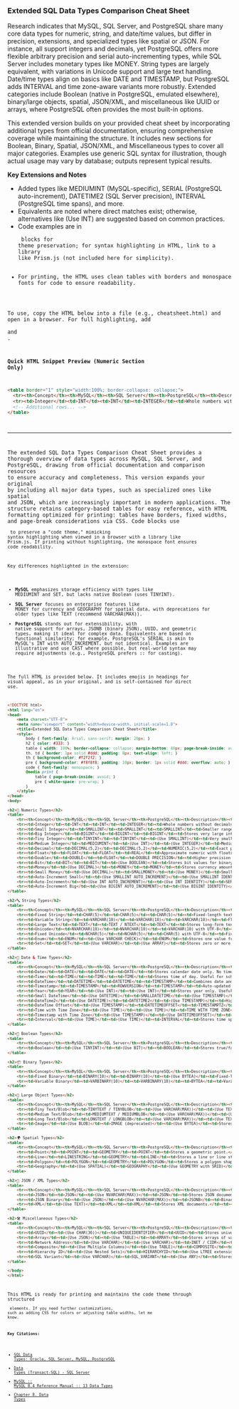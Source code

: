 ### Extended SQL Data Types Comparison Cheat Sheet

Research indicates that MySQL, SQL Server, and PostgreSQL share many core data types for numeric, string, and date/time values, but differ in precision, extensions, and specialized types like spatial or JSON. For instance, all support integers and decimals, yet PostgreSQL offers more flexible arbitrary precision and serial auto-incrementing types, while SQL Server includes monetary types like MONEY. String types are largely equivalent, with variations in Unicode support and large text handling. Date/time types align on basics like DATE and TIMESTAMP, but PostgreSQL adds INTERVAL and time zone-aware variants more robustly. Extended categories include Boolean (native in PostgreSQL, emulated elsewhere), binary/large objects, spatial, JSON/XML, and miscellaneous like UUID or arrays, where PostgreSQL often provides the most built-in options.

This extended version builds on your provided cheat sheet by incorporating additional types from official documentation, ensuring comprehensive coverage while maintaining the structure. It includes new sections for Boolean, Binary, Spatial, JSON/XML, and Miscellaneous types to cover all major categories. Examples use generic SQL syntax for illustration, though actual usage may vary by database; outputs represent typical results.

**Key Extensions and Notes**
- Added types like MEDIUMINT (MySQL-specific), SERIAL (PostgreSQL auto-increment), DATETIME2 (SQL Server precision), INTERVAL (PostgreSQL time spans), and more.
- Equivalents are noted where direct matches exist; otherwise, alternatives like (Use INT) are suggested based on common practices.
- Code examples are in <pre><code class="language-sql"> blocks for theme preservation; for syntax highlighting in HTML, link to a library like Prism.js (not included here for simplicity).
- For printing, the HTML uses clean tables with borders and monospace fonts for code to ensure readability.

To use, copy the HTML below into a file (e.g., cheatsheet.html) and open in a browser. For full highlighting, add <link rel="stylesheet" href="https://cdnjs.cloudflare.com/ajax/libs/prism/1.29.0/themes/prism.min.css"> and <script src="https://cdnjs.cloudflare.com/ajax/libs/prism/1.29.0/prism.min.js"></script>.

**Quick HTML Snippet Preview (Numeric Section Only)**
```html
<table border="1" style="width:100%; border-collapse: collapse;">
  <tr><th>Concept</th><th>MySQL</th><th>SQL Server</th><th>PostgreSQL</th><th>Description</th><th>Example Code</th><th>Output</th></tr>
  <tr><td>Integer</td><td>INT</td><td>INT</td><td>INTEGER</td><td>Whole numbers without decimals. Common for counting or indexing.</td><td><pre><code class="language-sql">SELECT CAST(123 AS INT);</code></pre></td><td>123</td></tr>
  <!-- Additional rows... -->
</table>
```

---

The extended SQL Data Types Comparison Cheat Sheet provides a thorough overview of data types across MySQL, SQL Server, and PostgreSQL, drawing from official documentation and comparison resources to ensure accuracy and completeness. This version expands your original by including all major data types, such as specialized ones like spatial and JSON, which are increasingly important in modern applications. The structure retains category-based tables for easy reference, with HTML formatting optimized for printing: tables have borders, fixed widths, and page-break considerations via CSS. Code blocks use <pre><code class="language-sql"> to preserve a "code theme," mimicking syntax highlighting when viewed in a browser with a library like Prism.js. If printing without highlighting, the monospace font ensures code readability.

Key differences highlighted in the extension:
- **MySQL** emphasizes storage efficiency with types like MEDIUMINT and SET, but lacks native Boolean (uses TINYINT).
- **SQL Server** focuses on enterprise features like MONEY for currency and GEOGRAPHY for spatial data, with deprecations for older types like TEXT (recommend VARCHAR(MAX)).
- **PostgreSQL** stands out for extensibility, with native support for arrays, JSONB (binary JSON), UUID, and geometric types, making it ideal for complex data.
Equivalents are based on functional similarity; for example, PostgreSQL's SERIAL is akin to MySQL's INT with AUTO_INCREMENT, but not identical. Examples are illustrative and use CAST where possible, but real-world syntax may require adjustments (e.g., PostgreSQL prefers :: for casting).

The full HTML is provided below. It includes emojis in headings for visual appeal, as in your original, and is self-contained for direct use.

```html
<!DOCTYPE html>
<html lang="en">
<head>
    <meta charset="UTF-8">
    <meta name="viewport" content="width=device-width, initial-scale=1.0">
    <title>Extended SQL Data Types Comparison Cheat Sheet</title>
    <style>
        body { font-family: Arial, sans-serif; margin: 20px; }
        h2 { color: #333; }
        table { width: 100%; border-collapse: collapse; margin-bottom: 40px; page-break-inside: avoid; }
        th, td { border: 1px solid #ddd; padding: 8px; text-align: left; }
        th { background-color: #f2f2f2; }
        pre { background-color: #f8f8f8; padding: 10px; border: 1px solid #ddd; overflow: auto; }
        code { font-family: monospace; }
        @media print {
            table { page-break-inside: avoid; }
            pre { white-space: pre-wrap; }
        }
    </style>
</head>
<body>

<h2>🔢 Numeric Types</h2>
<table>
    <tr><th>Concept</th><th>MySQL</th><th>SQL Server</th><th>PostgreSQL</th><th>Description</th><th>Example Code</th><th>Output</th></tr>
    <tr><td>Integer</td><td>INT</td><td>INT</td><td>INTEGER</td><td>Whole numbers without decimals. Common for counting or indexing.</td><td><pre><code class="language-sql">SELECT CAST(123 AS INT);</code></pre></td><td>123</td></tr>
    <tr><td>Small Integer</td><td>SMALLINT</td><td>SMALLINT</td><td>SMALLINT</td><td>Smaller range than INT. Saves space for limited-range values.</td><td><pre><code class="language-sql">SELECT CAST(32000 AS SMALLINT);</code></pre></td><td>32000</td></tr>
    <tr><td>Big Integer</td><td>BIGINT</td><td>BIGINT</td><td>BIGINT</td><td>Stores very large integers. Useful for IDs or large counters.</td><td><pre><code class="language-sql">SELECT CAST(9223372036854775807 AS BIGINT);</code></pre></td><td>9223372036854775807</td></tr>
    <tr><td>Tiny Integer</td><td>TINYINT</td><td>TINYINT</td><td>(Use SMALLINT)</td><td>Very small numbers. Often used for flags or small categories.</td><td><pre><code class="language-sql">SELECT CAST(255 AS TINYINT);</code></pre></td><td>255</td></tr>
    <tr><td>Medium Integer</td><td>MEDIUMINT</td><td>(Use INT)</td><td>(Use INTEGER)</td><td>Medium-range integers, MySQL-specific for optimization.</td><td><pre><code class="language-sql">SELECT CAST(8388607 AS MEDIUMINT);</code></pre></td><td>8388607</td></tr>
    <tr><td>Decimal</td><td>DECIMAL(5,2)</td><td>DECIMAL(5,2)</td><td>NUMERIC(5,2)</td><td>Exact precision for financial or scientific data.</td><td><pre><code class="language-sql">SELECT CAST(123.45 AS DECIMAL(5,2));</code></pre></td><td>123.45</td></tr>
    <tr><td>Float</td><td>FLOAT</td><td>FLOAT</td><td>REAL</td><td>Approximate numeric with floating point. Not ideal for money.</td><td><pre><code class="language-sql">SELECT CAST(123.456 AS FLOAT);</code></pre></td><td>123.456</td></tr>
    <tr><td>Double</td><td>DOUBLE</td><td>FLOAT</td><td>DOUBLE PRECISION</td><td>Higher precision float. Used in scientific calculations.</td><td><pre><code class="language-sql">SELECT CAST(123.456789 AS DOUBLE);</code></pre></td><td>123.456789</td></tr>
    <tr><td>Bit</td><td>BIT</td><td>BIT</td><td>(Use BOOLEAN)</td><td>Stores bit values for binary flags.</td><td><pre><code class="language-sql">SELECT CAST(1 AS BIT);</code></pre></td><td>1</td></tr>
    <tr><td>Money</td><td>(Use DECIMAL)</td><td>MONEY</td><td>MONEY</td><td>Stores currency amounts with fixed precision.</td><td><pre><code class="language-sql">SELECT CAST(123.45 AS MONEY);</code></pre></td><td>123.45</td></tr>
    <tr><td>Small Money</td><td>(Use DECIMAL)</td><td>SMALLMONEY</td><td>(Use MONEY)</td><td>Smaller range currency type.</td><td><pre><code class="language-sql">SELECT CAST(123.45 AS SMALLMONEY);</code></pre></td><td>123.45</td></tr>
    <tr><td>Auto-Increment Small</td><td>(Use SMALLINT AUTO_INCREMENT)</td><td>(Use SMALLINT IDENTITY)</td><td>SMALLSERIAL</td><td>Auto-incrementing small integer.</td><td><pre><code class="language-sql">CREATE TABLE test (id SMALLSERIAL);</code></pre></td><td>(Auto-generated: 1,2,...)</td></tr>
    <tr><td>Auto-Increment</td><td>(Use INT AUTO_INCREMENT)</td><td>(Use INT IDENTITY)</td><td>SERIAL</td><td>Auto-incrementing integer.</td><td><pre><code class="language-sql">CREATE TABLE test (id SERIAL);</code></pre></td><td>(Auto-generated: 1,2,...)</td></tr>
    <tr><td>Auto-Increment Big</td><td>(Use BIGINT AUTO_INCREMENT)</td><td>(Use BIGINT IDENTITY)</td><td>BIGSERIAL</td><td>Auto-incrementing big integer.</td><td><pre><code class="language-sql">CREATE TABLE test (id BIGSERIAL);</code></pre></td><td>(Auto-generated: 1,2,...)</td></tr>
</table>

<h2>🔤 String Types</h2>
<table>
    <tr><th>Concept</th><th>MySQL</th><th>SQL Server</th><th>PostgreSQL</th><th>Description</th><th>Example Code</th><th>Output</th></tr>
    <tr><td>Fixed String</td><td>CHAR(5)</td><td>CHAR(5)</td><td>CHAR(5)</td><td>Fixed-length text. Pads with spaces if shorter.</td><td><pre><code class="language-sql">SELECT CAST('Hi' AS CHAR(5));</code></pre></td><td>'Hi   '</td></tr>
    <tr><td>Variable String</td><td>VARCHAR(10)</td><td>VARCHAR(10)</td><td>VARCHAR(10)</td><td>Flexible-length text. Efficient for varying string sizes.</td><td><pre><code class="language-sql">SELECT CAST('Hello' AS VARCHAR(10));</code></pre></td><td>'Hello'</td></tr>
    <tr><td>Large Text</td><td>TEXT</td><td>TEXT / NTEXT</td><td>TEXT</td><td>Stores long-form text. Not ideal for indexing.</td><td><pre><code class="language-sql">INSERT INTO notes (content) VALUES ('This is a long paragraph...');</code></pre></td><td>(Stored text)</td></tr>
    <tr><td>Unicode</td><td>NVARCHAR(10)</td><td>NVARCHAR(10)</td><td>VARCHAR(10) with UTF-8</td><td>Supports international characters. Ideal for multilingual data.</td><td><pre><code class="language-sql">SELECT CAST(N'नमस्ते' AS NVARCHAR(10));</code></pre></td><td>'नमस्ते'</td></tr>
    <tr><td>Fixed Unicode</td><td>NCHAR(5)</td><td>NCHAR(5)</td><td>CHAR(5) with UTF-8</td><td>Fixed-length Unicode text.</td><td><pre><code class="language-sql">SELECT CAST(N'Hi' AS NCHAR(5));</code></pre></td><td>'Hi   '</td></tr>
    <tr><td>Enum</td><td>ENUM</td><td>(Use VARCHAR CHECK)</td><td>ENUM</td><td>Stores one value from a predefined list.</td><td><pre><code class="language-sql">CREATE TYPE color AS ENUM ('red', 'blue');</code></pre></td><td>'red'</td></tr>
    <tr><td>Set</td><td>SET</td><td>(Use VARCHAR)</td><td>(Use ARRAY)</td><td>Stores zero or more values from a list.</td><td><pre><code class="language-sql">SELECT CAST('red,blue' AS SET('red','blue'));</code></pre></td><td>'red,blue'</td></tr>
</table>

<h2>📅 Date & Time Types</h2>
<table>
    <tr><th>Concept</th><th>MySQL</th><th>SQL Server</th><th>PostgreSQL</th><th>Description</th><th>Example Code</th><th>Output</th></tr>
    <tr><td>Date</td><td>DATE</td><td>DATE</td><td>DATE</td><td>Stores calendar date only. No time component.</td><td><pre><code class="language-sql">SELECT CAST('2025-09-30' AS DATE);</code></pre></td><td>2025-09-30</td></tr>
    <tr><td>Time</td><td>TIME</td><td>TIME</td><td>TIME</td><td>Stores time of day. Useful for scheduling.</td><td><pre><code class="language-sql">SELECT CAST('17:30:00' AS TIME);</code></pre></td><td>17:30:00</td></tr>
    <tr><td>DateTime</td><td>DATETIME</td><td>DATETIME</td><td>TIMESTAMP</td><td>Combines date and time. Common for logs and events.</td><td><pre><code class="language-sql">SELECT CAST('2025-09-30 17:30:00' AS DATETIME);</code></pre></td><td>2025-09-30 17:30:00</td></tr>
    <tr><td>Timestamp</td><td>TIMESTAMP</td><td>ROWVERSION</td><td>TIMESTAMP</td><td>Auto-updated time. Tracks changes or versioning.</td><td><pre><code class="language-sql">CREATE TABLE logs (updated_at TIMESTAMP DEFAULT CURRENT_TIMESTAMP);</code></pre></td><td>(Auto-filled timestamp)</td></tr>
    <tr><td>Year</td><td>YEAR</td><td>(Use INT)</td><td>(Use INT)</td><td>Stores year only. Useful for birth years or fiscal data.</td><td><pre><code class="language-sql">SELECT CAST('2025' AS YEAR);</code></pre></td><td>2025</td></tr>
    <tr><td>Small DateTime</td><td>(Use DATETIME)</td><td>SMALLDATETIME</td><td>(Use TIMESTAMP)</td><td>Less precise date/time, smaller range.</td><td><pre><code class="language-sql">SELECT CAST('2025-09-30 17:30' AS SMALLDATETIME);</code></pre></td><td>2025-09-30 17:30:00</td></tr>
    <tr><td>DateTime2</td><td>(Use DATETIME)</td><td>DATETIME2</td><td>(Use TIMESTAMP)</td><td>High-precision date/time.</td><td><pre><code class="language-sql">SELECT CAST('2025-09-30 17:30:00.1234567' AS DATETIME2);</code></pre></td><td>2025-09-30 17:30:00.1234567</td></tr>
    <tr><td>DateTime Offset</td><td>(Use TIMESTAMP)</td><td>DATETIMEOFFSET</td><td>TIMESTAMPTZ</td><td>Date/time with time zone offset.</td><td><pre><code class="language-sql">SELECT CAST('2025-09-30 17:30:00 -05:00' AS DATETIMEOFFSET);</code></pre></td><td>2025-09-30 17:30:00 -05:00</td></tr>
    <tr><td>Time with Time Zone</td><td>(Use TIME)</td><td>(Use TIME)</td><td>TIME WITH TIME ZONE</td><td>Time with time zone.</td><td><pre><code class="language-sql">SELECT CAST('17:30:00 -05:00' AS TIME WITH TIME ZONE);</code></pre></td><td>17:30:00 -05:00</td></tr>
    <tr><td>Timestamp with Time Zone</td><td>(Use TIMESTAMP)</td><td>(Use DATETIMEOFFSET)</td><td>TIMESTAMP WITH TIME ZONE</td><td>Date/time with time zone.</td><td><pre><code class="language-sql">SELECT CAST('2025-09-30 17:30:00 -05:00' AS TIMESTAMP WITH TIME ZONE);</code></pre></td><td>2025-09-30 17:30:00 -05:00</td></tr>
    <tr><td>Interval</td><td>(Use TIME)</td><td>(Use TIME)</td><td>INTERVAL</td><td>Stores time spans or durations.</td><td><pre><code class="language-sql">SELECT INTERVAL '1 day 2 hours';</code></pre></td><td>1 day 02:00:00</td></tr>
</table>

<h2>🔢 Boolean Types</h2>
<table>
    <tr><th>Concept</th><th>MySQL</th><th>SQL Server</th><th>PostgreSQL</th><th>Description</th><th>Example Code</th><th>Output</th></tr>
    <tr><td>Boolean</td><td>(Use TINYINT)</td><td>(Use BIT)</td><td>BOOLEAN</td><td>Stores true/false values.</td><td><pre><code class="language-sql">SELECT CAST(TRUE AS BOOLEAN);</code></pre></td><td>true</td></tr>
</table>

<h2>📦 Binary Types</h2>
<table>
    <tr><th>Concept</th><th>MySQL</th><th>SQL Server</th><th>PostgreSQL</th><th>Description</th><th>Example Code</th><th>Output</th></tr>
    <tr><td>Fixed Binary</td><td>BINARY(10)</td><td>BINARY(10)</td><td>(Use BYTEA)</td><td>Fixed-length binary data.</td><td><pre><code class="language-sql">SELECT CAST(0xDEADBEEF AS BINARY(4));</code></pre></td><td>0xDEADBEEF</td></tr>
    <tr><td>Variable Binary</td><td>VARBINARY(10)</td><td>VARBINARY(10)</td><td>BYTEA</td><td>Variable-length binary data.</td><td><pre><code class="language-sql">SELECT CAST(0xDEADBEEF AS VARBINARY(4));</code></pre></td><td>0xDEADBEEF</td></tr>
</table>

<h2>📂 Large Object Types</h2>
<table>
    <tr><th>Concept</th><th>MySQL</th><th>SQL Server</th><th>PostgreSQL</th><th>Description</th><th>Example Code</th><th>Output</th></tr>
    <tr><td>Tiny Text/Blob</td><td>TINYTEXT / TINYBLOB</td><td>(Use VARCHAR(MAX))</td><td>(Use TEXT / BYTEA)</td><td>Small large objects, up to 255 bytes.</td><td><pre><code class="language-sql">INSERT INTO data (blob_col) VALUES (0xFF);</code></pre></td><td>(Stored binary)</td></tr>
    <tr><td>Medium Text/Blob</td><td>MEDIUMTEXT / MEDIUMBLOB</td><td>(Use VARCHAR(MAX))</td><td>(Use TEXT / BYTEA)</td><td>Medium large objects, up to 16MB.</td><td><pre><code class="language-sql">INSERT INTO data (blob_col) VALUES ('Large data...');</code></pre></td><td>(Stored data)</td></tr>
    <tr><td>Long Text/Blob</td><td>LONGTEXT / LONGBLOB</td><td>(Use VARCHAR(MAX))</td><td>(Use TEXT / BYTEA)</td><td>Large objects, up to 4GB.</td><td><pre><code class="language-sql">INSERT INTO data (blob_col) VALUES ('Very large data...');</code></pre></td><td>(Stored data)</td></tr>
    <tr><td>Image</td><td>(Use BLOB)</td><td>IMAGE (deprecated)</td><td>(Use BYTEA)</td><td>Stores binary images (deprecated in SQL Server).</td><td><pre><code class="language-sql">INSERT INTO images (img) VALUES (0xFFD8FF...);</code></pre></td><td>(Stored image binary)</td></tr>
</table>

<h2>🌍 Spatial Types</h2>
<table>
    <tr><th>Concept</th><th>MySQL</th><th>SQL Server</th><th>PostgreSQL</th><th>Description</th><th>Example Code</th><th>Output</th></tr>
    <tr><td>Point</td><td>POINT</td><td>GEOMETRY</td><td>POINT</td><td>Stores a geometric point.</td><td><pre><code class="language-sql">SELECT ST_PointFromText('POINT(1 2)');</code></pre></td><td>POINT(1 2)</td></tr>
    <tr><td>Line</td><td>LINESTRING</td><td>GEOMETRY</td><td>LINE</td><td>Stores a line or line string.</td><td><pre><code class="language-sql">SELECT ST_LineFromText('LINESTRING(0 0,1 1)');</code></pre></td><td>LINESTRING(0 0,1 1)</td></tr>
    <tr><td>Polygon</td><td>POLYGON</td><td>GEOMETRY</td><td>POLYGON</td><td>Stores a polygon shape.</td><td><pre><code class="language-sql">SELECT ST_PolygonFromText('POLYGON((0 0,1 0,1 1,0 1,0 0))');</code></pre></td><td>POLYGON((0 0,1 0,1 1,0 1,0 0))</td></tr>
    <tr><td>Geography</td><td>(Use SPATIAL)</td><td>GEOGRAPHY</td><td>(Use GEOMETRY with SRID)</td><td>Stores geographic data (e.g., earth coordinates).</td><td><pre><code class="language-sql">SELECT geography::STGeomFromText('POINT(-122.35 47.62)', 4326);</code></pre></td><td>POINT(-122.35 47.62)</td></tr>
</table>

<h2>📄 JSON / XML Types</h2>
<table>
    <tr><th>Concept</th><th>MySQL</th><th>SQL Server</th><th>PostgreSQL</th><th>Description</th><th>Example Code</th><th>Output</th></tr>
    <tr><td>JSON</td><td>JSON</td><td>(Use NVARCHAR(MAX))</td><td>JSON</td><td>Stores JSON documents.</td><td><pre><code class="language-sql">SELECT CAST('{"key": "value"}' AS JSON);</code></pre></td><td>{"key": "value"}</td></tr>
    <tr><td>JSON Binary</td><td>(Use JSON)</td><td>(Use NVARCHAR(MAX))</td><td>JSONB</td><td>Binary-optimized JSON for faster querying.</td><td><pre><code class="language-sql">SELECT CAST('{"key": "value"}' AS JSONB);</code></pre></td><td>{"key": "value"}</td></tr>
    <tr><td>XML</td><td>(Use TEXT)</td><td>XML</td><td>XML</td><td>Stores XML documents.</td><td><pre><code class="language-sql">SELECT CAST('<root><key>value</key></root>' AS XML);</code></pre></td><td><root><key>value</key></root></td></tr>
</table>

<h2>🛠 Miscellaneous Types</h2>
<table>
    <tr><th>Concept</th><th>MySQL</th><th>SQL Server</th><th>PostgreSQL</th><th>Description</th><th>Example Code</th><th>Output</th></tr>
    <tr><td>UUID</td><td>(Use CHAR(36))</td><td>UNIQUEIDENTIFIER</td><td>UUID</td><td>Stores universally unique identifiers.</td><td><pre><code class="language-sql">SELECT UUID();</code></pre></td><td>e.g., a0eebc99-9c0b-4ef8-bb6d-6bb9bd380a11</td></tr>
    <tr><td>Array</td><td>(Use JSON)</td><td>(Use TABLE)</td><td>ARRAY</td><td>Stores arrays of values.</td><td><pre><code class="language-sql">SELECT ARRAY[1,2,3];</code></pre></td><td>{1,2,3}</td></tr>
    <tr><td>Network Address</td><td>(Use VARCHAR)</td><td>(Use VARCHAR)</td><td>INET / CIDR</td><td>Stores IP addresses or networks.</td><td><pre><code class="language-sql">SELECT CAST('192.168.1.1' AS INET);</code></pre></td><td>192.168.1.1</td></tr>
    <tr><td>Composite</td><td>(Use Multiple Columns)</td><td>(Use TABLE)</td><td>COMPOSITE</td><td>User-defined composite types.</td><td><pre><code class="language-sql">CREATE TYPE complex AS (r real, i real);</code></pre></td><td>(1.0, 2.0)</td></tr>
    <tr><td>Hierarchy ID</td><td>(Use Nested Sets)</td><td>HIERARCHYID</td><td>(Use LTREE extension)</td><td>Stores hierarchical data.</td><td><pre><code class="language-sql">SELECT CAST('/1/2/' AS HIERARCHYID);</code></pre></td><td>/1/2/</td></tr>
    <tr><td>SQL Variant</td><td>(Use VARCHAR)</td><td>SQL_VARIANT</td><td>(Use ANY)</td><td>Stores data of various types.</td><td><pre><code class="language-sql">DECLARE @var SQL_VARIANT = 123;</code></pre></td><td>123</td></tr>
</table>

</body>
</html>
```

This HTML is ready for printing and maintains the code theme through structured <pre><code> elements. If you need further customizations, such as adding CSS for colors or adjusting table widths, let me know.

**Key Citations:**
- [SQL Data Types: Oracle, SQL Server, MySQL, PostgreSQL](https://www.databasestar.com/sql-data-types/)
- [Data types (Transact-SQL) - SQL Server](https://learn.microsoft.com/en-us/sql/t-sql/data-types/data-types-transact-sql?view=sql-server-ver17)
- [MySQL :: MySQL 8.4 Reference Manual :: 13 Data Types](https://dev.mysql.com/doc/refman/8.4/en/data-types.html)
- [Chapter 8. Data Types](https://www.postgresql.org/docs/current/datatype.html)
